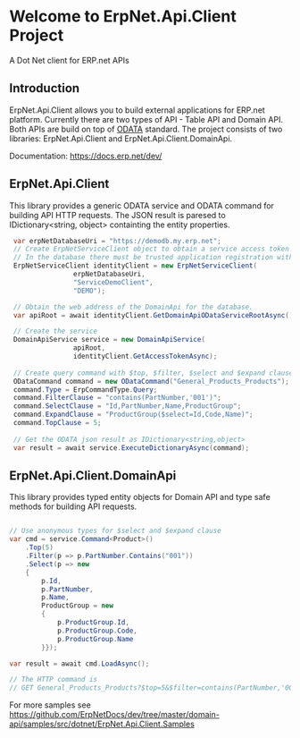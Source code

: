 # Welcome to ErpNet.Api.Client Project

A Dot Net client for ERP.net APIs

## Introduction
ErpNet.Api.Client allows you to build external applications for ERP.net platform. Currently there are two types of API - Table API and Domain API. Both APIs are build on top of [ODATA](http://odata.org) standard. The project consists of two libraries: ErpNet.Api.Client and ErpNet.Api.Client.DomainApi. 

Documentation: https://docs.erp.net/dev/

## ErpNet.Api.Client
This library provides a generic ODATA service and ODATA command for building API HTTP requests. The JSON result is paresed to IDictionary<string, object> containting the entity properties.

```csharp
 var erpNetDatabaseUri = "https://demodb.my.erp.net";
 // Create ErpNetServiceClient object to obtain a service access token. 
 // In the database there must be trusted application registration with ApplicationUri: "ServiceDemoClient" and ApplcationSecretHash=Sha256("DEMO").
 ErpNetServiceClient identityClient = new ErpNetServiceClient(
                erpNetDatabaseUri,
                "ServiceDemoClient",
                "DEMO");

 // Obtain the web address of the DomainApi for the database.
 var apiRoot = await identityClient.GetDomainApiODataServiceRootAsync();

 // Create the service
 DomainApiService service = new DomainApiService(
                apiRoot,
                identityClient.GetAccessTokenAsync);
                
 // Create query command with $top, $filter, $select and $expand clauses.               
 ODataCommand command = new ODataCommand("General_Products_Products");
 command.Type = ErpCommandType.Query;
 command.FilterClause = "contains(PartNumber,'001')";
 command.SelectClause = "Id,PartNumber,Name,ProductGroup";
 command.ExpandClause = "ProductGroup($select=Id,Code,Name)";
 command.TopClause = 5;   
 
 // Get the ODATA json result as IDictionary<string,object>
 var result = await service.ExecuteDictionaryAsync(command);
```

## ErpNet.Api.Client.DomainApi
This library provides typed entity objects for Domain API and type safe methods for building API requests. 

```csharp

// Use anonymous types for $select and $expand clause
var cmd = service.Command<Product>()
    .Top(5)
    .Filter(p => p.PartNumber.Contains("001"))
    .Select(p => new 
    {
        p.Id, 
        p.PartNumber, 
        p.Name, 
        ProductGroup = new 
        { 
            p.ProductGroup.Id, 
            p.ProductGroup.Code, 
            p.ProductGroup.Name
        }});

var result = await cmd.LoadAsync();

// The HTTP command is 
// GET General_Products_Products?$top=5&$filter=contains(PartNumber,'001')&$select=Id,PartNumber,Name,ProductGroup&$expand=ProductGroup($select=Id,Code,Name)
```

For more samples see https://github.com/ErpNetDocs/dev/tree/master/domain-api/samples/src/dotnet/ErpNet.Api.Client.Samples
